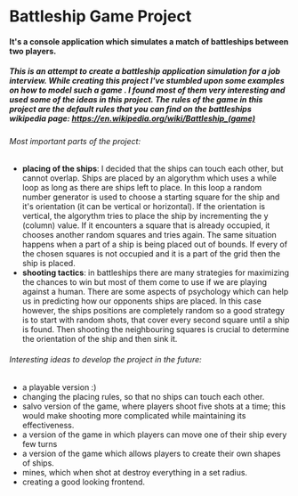 # Battleship Game Project
#### It's a console application which simulates a match of battleships between two players.
##### This is an attempt to create a battleship application simulation for a job interview. While creating this project I've stumbled upon some examples on how to model such a game . I found most of them very interesting and used some of the ideas in this project. The rules of the game in this project are the default rules that you can find on the battleships wikipedia page: https://en.wikipedia.org/wiki/Battleship_(game)

###### Most important parts of the project:
- **placing of the ships**: I decided that the ships can touch each other, but cannot overlap. Ships are placed by an algorythm which uses a while loop as long as there are ships left to place. In this loop a random number generator is used to choose a starting square for the ship and it's orientation (it can be vertical or horizontal). If the orientation is vertical, the algorythm tries to place the ship by incrementing the y (column) value. If it encounters a square that is already occupied, it chooses another random squares and tries again. The same situation happens when a part of a ship is being placed out of bounds. If every of the chosen squares is not occupied and it is a part of the grid then the ship is placed. 
- **shooting tactics**: in battleships there are many strategies for maximizing the chances to win but most of them come to use if we are playing against a human. There are some aspects of psychology which can help us in predicting how our opponents ships are placed. In this case however, the ships positions are completely random so a good strategy is to start with random shots, that cover every second square until a ship is found. Then shooting the neighbouring squares is crucial to determine the orientation of the ship and then sink it.

###### Interesting ideas to develop the project in the future:
- a playable version :)
- changing the placing rules, so that no ships can touch each other.
- salvo version of the game, where players shoot five shots at a time; this would make shooting more complicated while maintaining its effectiveness.
- a version of the game in which players can move one of their ship every few turns
- a version of the game which allows players to create their own shapes of ships.
- mines, which when shot at destroy everything in a set radius.
- creating a good looking frontend.

